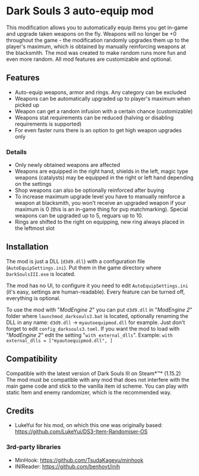 ﻿# Dark Souls 3 auto-equip mod
This modification allows you to automatically equip items you get in-game and upgrade taken weapons on the fly. Weapons will no longer be +0 throughout the game - the modification randomly upgrades them up to the player's maximum, which is obtained by manually reinforcing weapons at the blacksmith. The mod was created to make random runs more fun and even more random. All mod features are customizable and optional.

## Features
- Auto-equip weapons, armor and rings. Any category can be excluded
- Weapons can be automatically upgraded up to player's maximum when picked up
- Weapon can get a random infusion with a certain chance (customizable)
- Weapons stat requirements can be reduced (halving or disabling requirements is supported)
- For even faster runs there is an option to get high weapon upgrades only 

### Details
- Only newly obtained weapons are affected
- Weapons are equipped in the right hand, shields in the left, magic type weapons (catalysts) may be equipped in the right or left hand depending on the settings
- Shop weapons can also be optionally reinforced after buying
- To increase maximum upgrade level you have to manually reinforce a weapon at blacksmith, you won't receive an upgraded weapon if your maximum is 0 (this is an in-game thing for pvp matchmarking). Special weapons can be upgraded up to 5, reguars up to 10.
- Rings are shifted to the right on equipping, new ring always placed in the leftmost slot

## Installation
The mod is just a DLL (`d3d9.dll`) with a configuration file (`AutoEquipSettings.ini`). Put them in the game directory where `DarkSoulsIII.exe` is located. 

The mod has no UI, to configure it you need to edit `AutoEquipSettings.ini` (it's easy, settings are human-readable). Every feature can be turned off, everything is optional.

To use the mod with "*ModEngine 2*" you can put `d3d9.dll` in  "*ModEngine 2*"  folder where `launchmod_darksouls3.bat` is located, optionally renaming the DLL in any name: `d3d9.dll` -> `myautoequipmod.dll` for example. Just don't forget to edit `config_darksouls3.toml`. If you want the mod to load with "*ModEngine 2*" edit the setting "`with external_dlls`". Example: `with external_dlls = ["myautoequipmod.dll", ]`

## Compatibility
Compatible with the latest version of Dark Souls III on Steam*™* (1.15.2)\
The mod must be compatible with any mod that does not interfere with the main game code and stick to the vanilla item id scheme. You can play with static Item and enemy randomizer, which is the recommended way.

## Credits
- LukeYui for his mod, on which this one was originally based: https://github.com/LukeYui/DS3-Item-Randomiser-OS

### 3rd-party libraries 
- MinHook: https://github.com/TsudaKageyu/minhook
- INIReader: https://github.com/benhoyt/inih
